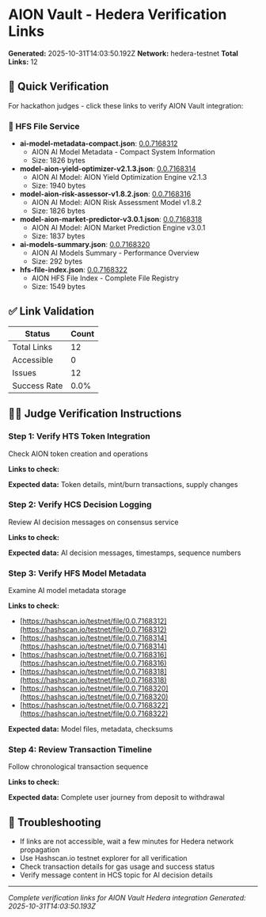 # AION Vault - Hedera Verification Links

**Generated:** 2025-10-31T14:03:50.192Z
**Network:** hedera-testnet
**Total Links:** 12

## 🎯 Quick Verification

For hackathon judges - click these links to verify AION Vault integration:

### 📁 HFS File Service
- **ai-model-metadata-compact.json**: [0.0.7168312](https://hashscan.io/testnet/file/0.0.7168312)
  - AION AI Model Metadata - Compact System Information
  - Size: 1826 bytes
- **model-aion-yield-optimizer-v2.1.3.json**: [0.0.7168314](https://hashscan.io/testnet/file/0.0.7168314)
  - AION AI Model: AION Yield Optimization Engine v2.1.3
  - Size: 1940 bytes
- **model-aion-risk-assessor-v1.8.2.json**: [0.0.7168316](https://hashscan.io/testnet/file/0.0.7168316)
  - AION AI Model: AION Risk Assessment Model v1.8.2
  - Size: 1826 bytes
- **model-aion-market-predictor-v3.0.1.json**: [0.0.7168318](https://hashscan.io/testnet/file/0.0.7168318)
  - AION AI Model: AION Market Prediction Engine v3.0.1
  - Size: 1837 bytes
- **ai-models-summary.json**: [0.0.7168320](https://hashscan.io/testnet/file/0.0.7168320)
  - AION AI Models Summary - Performance Overview
  - Size: 292 bytes
- **hfs-file-index.json**: [0.0.7168322](https://hashscan.io/testnet/file/0.0.7168322)
  - AION HFS File Index - Complete File Registry
  - Size: 1549 bytes

## ✅ Link Validation

| Status | Count |
|--------|-------|
| Total Links | 12 |
| Accessible | 0 |
| Issues | 12 |
| Success Rate | 0.0% |

## 👨‍⚖️ Judge Verification Instructions

### Step 1: Verify HTS Token Integration
Check AION token creation and operations

**Links to check:**

**Expected data:** Token details, mint/burn transactions, supply changes

### Step 2: Verify HCS Decision Logging
Review AI decision messages on consensus service

**Links to check:**

**Expected data:** AI decision messages, timestamps, sequence numbers

### Step 3: Verify HFS Model Metadata
Examine AI model metadata storage

**Links to check:**
- [https://hashscan.io/testnet/file/0.0.7168312](https://hashscan.io/testnet/file/0.0.7168312)
- [https://hashscan.io/testnet/file/0.0.7168314](https://hashscan.io/testnet/file/0.0.7168314)
- [https://hashscan.io/testnet/file/0.0.7168316](https://hashscan.io/testnet/file/0.0.7168316)
- [https://hashscan.io/testnet/file/0.0.7168318](https://hashscan.io/testnet/file/0.0.7168318)
- [https://hashscan.io/testnet/file/0.0.7168320](https://hashscan.io/testnet/file/0.0.7168320)
- [https://hashscan.io/testnet/file/0.0.7168322](https://hashscan.io/testnet/file/0.0.7168322)

**Expected data:** Model files, metadata, checksums

### Step 4: Review Transaction Timeline
Follow chronological transaction sequence

**Links to check:**

**Expected data:** Complete user journey from deposit to withdrawal

## 🔧 Troubleshooting

- If links are not accessible, wait a few minutes for Hedera network propagation
- Use Hashscan.io testnet explorer for all verification
- Check transaction details for gas usage and success status
- Verify message content in HCS topic for AI decision details

---

*Complete verification links for AION Vault Hedera integration*
*Generated: 2025-10-31T14:03:50.193Z*
